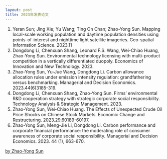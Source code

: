 ```yaml
---
layout: post
title: 2023年发表论文
---
```


1. Yeran Sun; Jing Xie; Yu Wang; Ting On Chan; Zhao-Yong Sun. Mapping local-scale working population and daytime population densities using points-of-interest and nighttime light satellite imageries. Geo-spatial Information Science. 2023.11
2. Dongdong Li, Chenxuan Shang, Leonard F.S. Wang, Wei-Chiao Huang, Zhao-Yong Sun. Environmental technology licensing with multi-product competition in a vertically differentiated duopoly. Economics of Innovation and New Technology. 2023. 
3. Zhao-Yong Sun, Yu-Jue Wang, Dongdong Li. Carbon allowance allocation rules under emission intensity regulation: grandfathering versus benchmarking. Managerial and Decision Economics. 2023.44(6)3185-319.
4. Dongdong Li, Chenxuan Shang, Zhao-Yong Sun. Firms’ environmental R&D cooperation strategy with strategic corporate social responsibility. Technology Analysis & Strategic Management. 2023.
5. Zhao-Yong Sun, Wei-Chiao Huang. The Effects of Unexpected Crude Oil Price Shocks on Chinese Stock Markets. Economic Change and Restructuring. 2023.29.60189-60197.
6. Zhao-Yong Sun, Meng-Jie Li, Dongdong Li. Carbon performance and corporate financial performance: the moderating role of consumer awareness of corporate social responsibility. Managerial and Decision Economics. 2023. 44 (1), 663-670. 




[by Zhao-Yong Sun](https://github.com/dakuamao)
